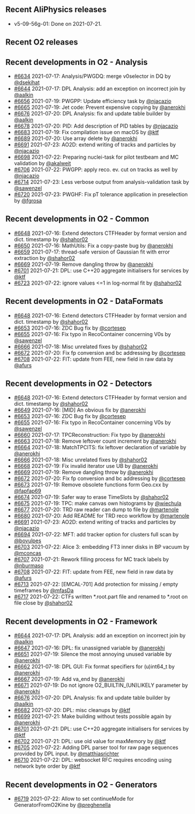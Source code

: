 ## Recent AliPhysics releases
- v5-09-56g-01: Done on 2021-07-21.
## Recent O2 releases
## Recent developments in O2 - Analysis
- [\#6634](https://github.com/AliceO2Group/AliceO2/pull/6634) 2021-07-17: Analysis/PWGDQ: merge v0selector in DQ by [@dsekihat](https://github.com/dsekihat)
- [\#6644](https://github.com/AliceO2Group/AliceO2/pull/6644) 2021-07-17: DPL Analysis: add an exception on incorrect join by [@aalkin](https://github.com/aalkin)
- [\#6656](https://github.com/AliceO2Group/AliceO2/pull/6656) 2021-07-19: PWGPP: Update efficiency task by [@njacazio](https://github.com/njacazio)
- [\#6665](https://github.com/AliceO2Group/AliceO2/pull/6665) 2021-07-19: Jet code: Prevent expensive copying by [@anerokhi](https://github.com/anerokhi)
- [\#6676](https://github.com/AliceO2Group/AliceO2/pull/6676) 2021-07-20: DPL Analysis: fix and update table builder by [@aalkin](https://github.com/aalkin)
- [\#6678](https://github.com/AliceO2Group/AliceO2/pull/6678) 2021-07-20: PID: Add description of PID tables by [@njacazio](https://github.com/njacazio)
- [\#6683](https://github.com/AliceO2Group/AliceO2/pull/6683) 2021-07-19: Fix compilation issue on macOS by [@ktf](https://github.com/ktf)
- [\#6689](https://github.com/AliceO2Group/AliceO2/pull/6689) 2021-07-20: Use array delete by [@anerokhi](https://github.com/anerokhi)
- [\#6691](https://github.com/AliceO2Group/AliceO2/pull/6691) 2021-07-23: AO2D: extend writing of tracks and particles by [@njacazio](https://github.com/njacazio)
- [\#6698](https://github.com/AliceO2Group/AliceO2/pull/6698) 2021-07-22: Preparing nuclei-task for pilot testbeam and MC validation by [@akalweit](https://github.com/akalweit)
- [\#6706](https://github.com/AliceO2Group/AliceO2/pull/6706) 2021-07-22: PWGPP: apply reco. ev. cut on tracks as well by [@njacazio](https://github.com/njacazio)
- [\#6714](https://github.com/AliceO2Group/AliceO2/pull/6714) 2021-07-23: Less verbose output from analysis-validation task by [@sawenzel](https://github.com/sawenzel)
- [\#6720](https://github.com/AliceO2Group/AliceO2/pull/6720) 2021-07-23: PWGHF: Fix pT tolerance application in preselection by [@fgrosa](https://github.com/fgrosa)
## Recent developments in O2 - Common
- [\#6648](https://github.com/AliceO2Group/AliceO2/pull/6648) 2021-07-16: Extend detectors CTFHeader by format version and dict. timestamp by [@shahor02](https://github.com/shahor02)
- [\#6650](https://github.com/AliceO2Group/AliceO2/pull/6650) 2021-07-16: MathUtils: Fix a copy-paste bug by [@anerokhi](https://github.com/anerokhi)
- [\#6659](https://github.com/AliceO2Group/AliceO2/pull/6659) 2021-07-17: thread-safe version of Gaussian fit with error extraction by [@shahor02](https://github.com/shahor02)
- [\#6669](https://github.com/AliceO2Group/AliceO2/pull/6669) 2021-07-19: Remove dangling throw by [@anerokhi](https://github.com/anerokhi)
- [\#6701](https://github.com/AliceO2Group/AliceO2/pull/6701) 2021-07-21: DPL: use C++20 aggregate initialisers for services by [@ktf](https://github.com/ktf)
- [\#6723](https://github.com/AliceO2Group/AliceO2/pull/6723) 2021-07-22: ignore values <=1 in log-normal fit by [@shahor02](https://github.com/shahor02)
## Recent developments in O2 - DataFormats
- [\#6648](https://github.com/AliceO2Group/AliceO2/pull/6648) 2021-07-16: Extend detectors CTFHeader by format version and dict. timestamp by [@shahor02](https://github.com/shahor02)
- [\#6653](https://github.com/AliceO2Group/AliceO2/pull/6653) 2021-07-16: ZDC Bug fix by [@cortesep](https://github.com/cortesep)
- [\#6655](https://github.com/AliceO2Group/AliceO2/pull/6655) 2021-07-16: Fix typo in RecoContainer concerning V0s by [@sawenzel](https://github.com/sawenzel)
- [\#6666](https://github.com/AliceO2Group/AliceO2/pull/6666) 2021-07-18: Misc unrelated fixes  by [@shahor02](https://github.com/shahor02)
- [\#6672](https://github.com/AliceO2Group/AliceO2/pull/6672) 2021-07-20: Fix fp conversion and bc addressing by [@cortesep](https://github.com/cortesep)
- [\#6708](https://github.com/AliceO2Group/AliceO2/pull/6708) 2021-07-22: FIT: update from FEE, new field in raw data by [@afurs](https://github.com/afurs)
## Recent developments in O2 - Detectors
- [\#6648](https://github.com/AliceO2Group/AliceO2/pull/6648) 2021-07-16: Extend detectors CTFHeader by format version and dict. timestamp by [@shahor02](https://github.com/shahor02)
- [\#6649](https://github.com/AliceO2Group/AliceO2/pull/6649) 2021-07-16: [MID] An obvious fix by [@anerokhi](https://github.com/anerokhi)
- [\#6653](https://github.com/AliceO2Group/AliceO2/pull/6653) 2021-07-16: ZDC Bug fix by [@cortesep](https://github.com/cortesep)
- [\#6655](https://github.com/AliceO2Group/AliceO2/pull/6655) 2021-07-16: Fix typo in RecoContainer concerning V0s by [@sawenzel](https://github.com/sawenzel)
- [\#6660](https://github.com/AliceO2Group/AliceO2/pull/6660) 2021-07-17: TPCReconstruction: Fix typo by [@anerokhi](https://github.com/anerokhi)
- [\#6663](https://github.com/AliceO2Group/AliceO2/pull/6663) 2021-07-18: Remove leftover count increment by [@anerokhi](https://github.com/anerokhi)
- [\#6664](https://github.com/AliceO2Group/AliceO2/pull/6664) 2021-07-18: MatchTPCITS: fix leftover declaration of variable by [@anerokhi](https://github.com/anerokhi)
- [\#6666](https://github.com/AliceO2Group/AliceO2/pull/6666) 2021-07-18: Misc unrelated fixes  by [@shahor02](https://github.com/shahor02)
- [\#6668](https://github.com/AliceO2Group/AliceO2/pull/6668) 2021-07-19: Fix invalid iterator use UB by [@anerokhi](https://github.com/anerokhi)
- [\#6669](https://github.com/AliceO2Group/AliceO2/pull/6669) 2021-07-19: Remove dangling throw by [@anerokhi](https://github.com/anerokhi)
- [\#6672](https://github.com/AliceO2Group/AliceO2/pull/6672) 2021-07-20: Fix fp conversion and bc addressing by [@cortesep](https://github.com/cortesep)
- [\#6673](https://github.com/AliceO2Group/AliceO2/pull/6673) 2021-07-19: Remove obsolete functions form Geo.cxx by [@fapfap69](https://github.com/fapfap69)
- [\#6674](https://github.com/AliceO2Group/AliceO2/pull/6674) 2021-07-19: Safer way to erase TimeSlots by [@shahor02](https://github.com/shahor02)
- [\#6675](https://github.com/AliceO2Group/AliceO2/pull/6675) 2021-07-19: TPC: make canvas own histograms by [@wiechula](https://github.com/wiechula)
- [\#6677](https://github.com/AliceO2Group/AliceO2/pull/6677) 2021-07-20: TRD raw reader can dump to file by [@martenole](https://github.com/martenole)
- [\#6680](https://github.com/AliceO2Group/AliceO2/pull/6680) 2021-07-20: Add README for TRD reco workflow by [@martenole](https://github.com/martenole)
- [\#6691](https://github.com/AliceO2Group/AliceO2/pull/6691) 2021-07-23: AO2D: extend writing of tracks and particles by [@njacazio](https://github.com/njacazio)
- [\#6694](https://github.com/AliceO2Group/AliceO2/pull/6694) 2021-07-22: MFT: add tracker option for clusters full scan by [@bovulpes](https://github.com/bovulpes)
- [\#6703](https://github.com/AliceO2Group/AliceO2/pull/6703) 2021-07-22: Alice 3: embedding FT3 inner disks in BP vacuum by [@mconcas](https://github.com/mconcas)
- [\#6707](https://github.com/AliceO2Group/AliceO2/pull/6707) 2021-07-21: Rework filling process for MC track labels by [@nburmaso](https://github.com/nburmaso)
- [\#6708](https://github.com/AliceO2Group/AliceO2/pull/6708) 2021-07-22: FIT: update from FEE, new field in raw data by [@afurs](https://github.com/afurs)
- [\#6713](https://github.com/AliceO2Group/AliceO2/pull/6713) 2021-07-22: [EMCAL-701] Add protection for missing / empty timeframes by [@mfasDa](https://github.com/mfasDa)
- [\#6717](https://github.com/AliceO2Group/AliceO2/pull/6717) 2021-07-22: CTFs written *.root.part file and renamed to *.root on file close by [@shahor02](https://github.com/shahor02)
## Recent developments in O2 - Framework
- [\#6644](https://github.com/AliceO2Group/AliceO2/pull/6644) 2021-07-17: DPL Analysis: add an exception on incorrect join by [@aalkin](https://github.com/aalkin)
- [\#6647](https://github.com/AliceO2Group/AliceO2/pull/6647) 2021-07-16: DPL: fix unassigned variable by [@anerokhi](https://github.com/anerokhi)
- [\#6651](https://github.com/AliceO2Group/AliceO2/pull/6651) 2021-07-19: Silence the most annoying unused variable by [@anerokhi](https://github.com/anerokhi)
- [\#6662](https://github.com/AliceO2Group/AliceO2/pull/6662) 2021-07-18: DPL GUI: Fix format specifiers for (u)int64_t by [@anerokhi](https://github.com/anerokhi)
- [\#6667](https://github.com/AliceO2Group/AliceO2/pull/6667) 2021-07-19: Add va_end by [@anerokhi](https://github.com/anerokhi)
- [\#6671](https://github.com/AliceO2Group/AliceO2/pull/6671) 2021-07-19: Do not ignore O2_BUILTIN_(UN)LIKELY parameter by [@anerokhi](https://github.com/anerokhi)
- [\#6676](https://github.com/AliceO2Group/AliceO2/pull/6676) 2021-07-20: DPL Analysis: fix and update table builder by [@aalkin](https://github.com/aalkin)
- [\#6682](https://github.com/AliceO2Group/AliceO2/pull/6682) 2021-07-20: DPL: misc cleanups by [@ktf](https://github.com/ktf)
- [\#6699](https://github.com/AliceO2Group/AliceO2/pull/6699) 2021-07-21: Make building without tests possible again by [@anerokhi](https://github.com/anerokhi)
- [\#6701](https://github.com/AliceO2Group/AliceO2/pull/6701) 2021-07-21: DPL: use C++20 aggregate initialisers for services by [@ktf](https://github.com/ktf)
- [\#6702](https://github.com/AliceO2Group/AliceO2/pull/6702) 2021-07-21: DPL: use old value for maxMemory by [@ktf](https://github.com/ktf)
- [\#6705](https://github.com/AliceO2Group/AliceO2/pull/6705) 2021-07-22: Adding DPL parser tool for raw page sequences provided by DPL input. by [@matthiasrichter](https://github.com/matthiasrichter)
- [\#6710](https://github.com/AliceO2Group/AliceO2/pull/6710) 2021-07-22: DPL: websocket RFC requires encoding using network byte order by [@ktf](https://github.com/ktf)
## Recent developments in O2 - Generators
- [\#6719](https://github.com/AliceO2Group/AliceO2/pull/6719) 2021-07-22: Allow to set continueMode for GeneratorFromO2Kine by [@preghenella](https://github.com/preghenella)

